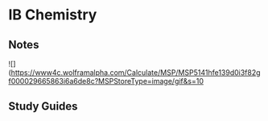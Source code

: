 # IB Chemistry

## Notes
![](https://www4c.wolframalpha.com/Calculate/MSP/MSP5141hfe139d0i3f82gf000029665863i6a6de8c?MSPStoreType=image/gif&s=10
## Study Guides














<!--stackedit_data:
eyJoaXN0b3J5IjpbNDY0NDQ2MTk4LC0xNzQyMzY0NTExLDUyMj
kxNDQ2M119
-->